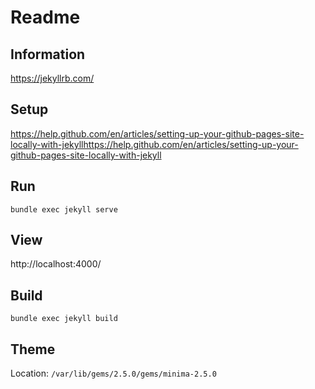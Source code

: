 # Readme


## Information

https://jekyllrb.com/

## Setup

https://help.github.com/en/articles/setting-up-your-github-pages-site-locally-with-jekyllhttps://help.github.com/en/articles/setting-up-your-github-pages-site-locally-with-jekyll

## Run

`bundle exec jekyll serve`

## View

http://localhost:4000/


## Build

`bundle exec jekyll build`

## Theme

Location: `/var/lib/gems/2.5.0/gems/minima-2.5.0`
